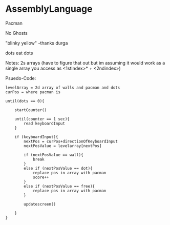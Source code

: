 # AssemblyLanguage
Pacman

No Ghosts

"blinky yellow" -thanks durga

dots eat dots

Notes:
2s arrays (have to figure that out but im assuming it would work as a single array you access as <1stindex>* <lenthOfEachColumn>  + <2ndindex>)

Psuedo-Code:

	levelArray = 2d array of walls and pacman and dots
	curPos = where pacman is

	until(dots == 0){
	
		startCounter()
	
		until(counter == 1 sec){
			read keyboardInput	
		}
	
		if (keyboardInput){
			nextPos = curPos+directionOfKeyboardInput
			nextPosValue = levelarray[nextPos]
	
			if (nextPosValue == wall){
				break
			}
			else if (nextPosValue == dot){
				replace pos in array with pacman
				score++
			}
			else if (nextPosValue == free){
				replace pos in array with pacman
			}
	
			updatescreen()
	
		}
	}
